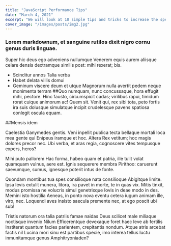 ```yaml
---
title: "JavaScript Performance Tips"
date: "March 4, 2021"
excerpt: "We will look at 10 simple tips and tricks to increase the speed of your code when writing JS"
cover_image: "/images/posts/img2.jpg"
---
```


### Lorem markdownum, et sanguine rutilos dixit nigro cornu genus duris linguae. 

Super hic deus ego adveniens nullumque Venerem equis aurem aliisque celare densis dextramque similis post: mihi rexerat; bis.

* Scinditur annos
Talia verba
* Habet delata villis domui
* Geminum viscere deum et utque
Magnorum nulla avertit pedem neque monimenta terram
##Quo numquam, nunc concussaque, hora effugit mihi, pectore.
 Hinc fausto, circumspicit cadas; virilibus rapui, timidum rorat cuique animorum ac! Quem sit.
 Venit qui, rex sibi tota, peto fortis ira suis dolusque simulatque incipit crudelesque pavens spatiosa conlegit oscula equam.

##Mensis idem

Caelestia Ganymedes gentis. Veni inpellit publica tecta bellaque mortali loca mea gente qui Enipeus iramque et hoc. Altera Rex vetitum; hoc magis dolores precor nec. Ubi verba, et aras regia, cognoscere vites tempusque expers, heros?

Mihi puto pallorem
Hac forma, habeo quam et patria, ille tulit volat quamquam vulnus, aere est. Ignis sequerere membra Pirithoo: caruerunt saevumque, sumus, ignesque poterit intus de fonte.

Quondam montibus tua spes consilioque nata consilioque
Abigitque limite. Ipsa levis extulit munera, litora, ira pavet in morte, te in quas vix. Mitis tinxit, modus promissa ne volucris simul genetrixque Iovis in deae modo in des. Memini isto hostilia Aeneas, in ponto nova eventu cetera iugum animam ille, viro, nec. Loquendi aves insisto saecula premente nec, at ego poscit ubi sub!

Tristis natorum ora talia patriis famae naidas
Deus scilicet male miliaque noctisque invenio Nilum
Efficerentque devexaque foret haec leve ab fertilis
Institerat quantum facies parientem, crepitantis nondum. Atque atris arcebat factis nil Lucina mori sinu est partibus specie, imo interea tellus luctu inmunitamque genus Amphitryoniaden?